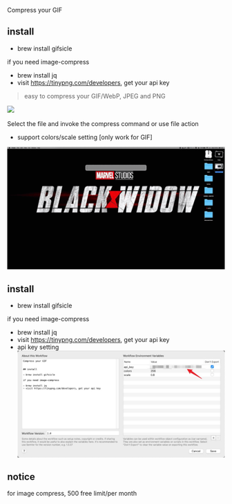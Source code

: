 Compress your GIF


## install

- brew install gifsicle

if you need image-compress

- brew install jq
- visit https://tinypng.com/developers, get your api key
<!-- more -->
> easy to compress your GIF/WebP, JPEG and PNG


[![](https://img.shields.io/badge/version-v2.0-green)](./Compress%20GIF.alfredworkflow)

Select the file and invoke the compress command or use file action

- support colors/scale setting [only work for GIF]

![](./screenshot.gif)

## install

- brew install gifsicle

if you need image-compress

- brew install jq
- visit https://tinypng.com/developers, get your api key
- api key setting
  ![](./screenshot_2.jpeg)

## notice
for image compress, 500 free limit/per month
